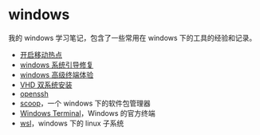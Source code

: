 # windows

我的 windows 学习笔记，包含了一些常用在 windows 下的工具的经验和记录。

- [开启移动热点](hotspot.md)
- [windows 系统引导修复](BootRepair.md)
- [windows 高级终端体验](WindowsTerminalExperience.md)
- [VHD 双系统安装](VHD-DualBoot.md)
- [openssh](openssh.md)
- [scoop](sccop.md)，一个 windows 下的软件包管理器
- [Windows Terminal](WindowsTerminal.md)，Windows 的官方终端
- [wsl](wsl.md)，windows 下的 linux 子系统

